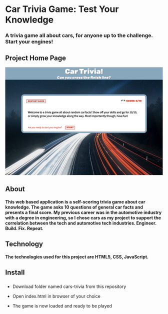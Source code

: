 # Car Trivia Game: Test Your Knowledge

### A trivia game all about cars, for anyone up to the challenge. Start your engines!

## Project Home Page

![Image of Project Preview](images/preview.png)

## About

#### This web based application is a self-scoring trivia game about car knowledge. The game asks 10 questions of general car facts and presents a final score. My previous career was in the automotive industry with a degree in engineering, so I chose cars as my project to support the correlation between the tech and automotive tech industries. Engineer. Build. Fix. Repeat.

## Technology

#### The technologies used for this project are HTML5, CSS, JavaScript.

## Install

#####

- Download folder named cars-trivia from this repository

- Open index.html in browser of your choice

- The game is now loaded and ready to be played
